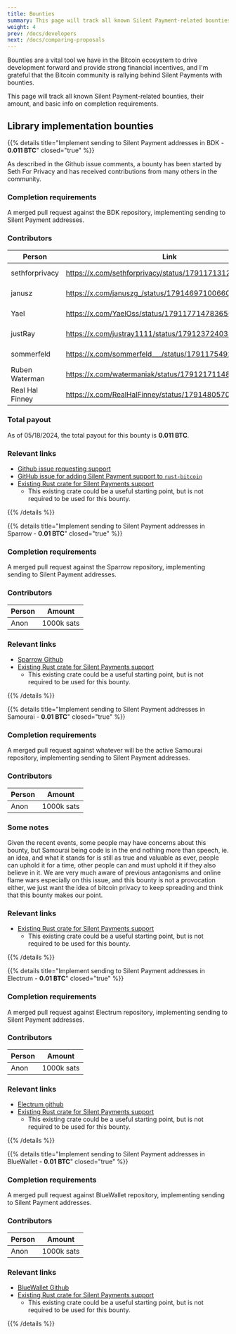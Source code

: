 ```yaml
---
title: Bounties
summary: This page will track all known Silent Payment-related bounties, their amount, and basic info on completion requirements.
weight: 4
prev: /docs/developers
next: /docs/comparing-proposals
---
```


Bounties are a vital tool we have in the Bitcoin ecosystem to drive development forward and provide strong financial incentives, and I'm grateful that the Bitcoin community is rallying behind Silent Payments with bounties.

This page will track all known Silent Payment-related bounties, their amount, and basic info on completion requirements.

## Library implementation bounties

{{% details title="Implement sending to Silent Payment addresses in BDK - **0.011 BTC**" closed="true" %}}

As described in the Github issue comments, a bounty has been started by Seth For Privacy and has received contributions from many others in the community.

### Completion requirements

A merged pull request against the BDK repository, implementing sending to Silent Payment addresses.

### Contributors

| Person | Link | Amount |
| --- | --- | --- |
| sethforprivacy | https://x.com/sethforprivacy/status/1791171312733335902 | 100k sats |
| janusz | https://x.com/januszg_/status/1791469710066024470 | 130k sats |
| Yael | https://x.com/YaelOss/status/1791177147836502340 | 100k sats |
| justRay | https://x.com/justray1111/status/1791237240389030259 | 370k sats |
| sommerfeld | https://x.com/sommerfeld___/status/1791175492101411206 | 200k sats |
| Ruben Waterman | https://x.com/watermaniak/status/1791217114855993677 | 100k sats |
| Real Hal Finney | https://x.com/RealHalFinney/status/1791480570637119905 | 100k sats |

### Total payout

As of 05/18/2024, the total payout for this bounty is **0.011 BTC**.

### Relevant links

- [Github issue requesting support](https://github.com/bitcoindevkit/bdk/issues/1114)
- [GitHub issue for adding Silent Payment support to `rust-bitcoin`](https://github.com/rust-bitcoin/rust-bitcoin/issues/2778)
- [Existing Rust crate for Silent Payments support](https://github.com/cygnet3/rust-silentpayments)
  - This existing crate could be a useful starting point, but is not required to be used for this bounty.

{{% /details %}}

{{% details title="Implement sending to Silent Payment addresses in Sparrow - **0.01 BTC**" closed="true" %}}

### Completion requirements

A merged pull request against the Sparrow repository, implementing sending to Silent Payment addresses.

### Contributors

| Person | Amount |
| --- | --- |
| Anon | 1000k sats |

### Relevant links

- [Sparrow Github](https://github.com/sparrowwallet/sparrow)
- [Existing Rust crate for Silent Payments support](https://github.com/cygnet3/rust-silentpayments)
  - This existing crate could be a useful starting point, but is not required to be used for this bounty.

{{% /details %}}

{{% details title="Implement sending to Silent Payment addresses in Samourai - **0.01 BTC**" closed="true" %}}

### Completion requirements

A merged pull request against whatever will be the active Samourai repository, implementing sending to Silent Payment addresses.

### Contributors

| Person | Amount |
| --- | --- |
| Anon | 1000k sats |

### Some notes

Given the recent events, some people may have concerns about this bounty, but Samourai being code is in the end nothing more than speech, ie. an idea, and what it stands for is still as true and valuable as ever, people can uphold it for a time, other people can and must uphold it if they also believe in it. We are very much aware of previous antagonisms and online flame wars especially on this issue, and this bounty is not a provocation either, we just want the idea of bitcoin privacy to keep spreading and think that this bounty makes our point.

### Relevant links

- [Existing Rust crate for Silent Payments support](https://github.com/cygnet3/rust-silentpayments)
  - This existing crate could be a useful starting point, but is not required to be used for this bounty.

{{% /details %}}

{{% details title="Implement sending to Silent Payment addresses in Electrum - **0.01 BTC**" closed="true" %}}

### Completion requirements

A merged pull request against Electrum repository, implementing sending to Silent Payment addresses.

### Contributors

| Person | Amount |
| --- | --- |
| Anon | 1000k sats |

### Relevant links

- [Electrum github](https://github.com/spesmilo/electrum)
- [Existing Rust crate for Silent Payments support](https://github.com/cygnet3/rust-silentpayments)
  - This existing crate could be a useful starting point, but is not required to be used for this bounty.

{{% /details %}}

{{% details title="Implement sending to Silent Payment addresses in BlueWallet - **0.01 BTC**" closed="true" %}}

### Completion requirements

A merged pull request against BlueWallet repository, implementing sending to Silent Payment addresses.

### Contributors

| Person | Amount |
| --- | --- |
| Anon | 1000k sats |

### Relevant links

- [BlueWallet Github](https://github.com/BlueWallet/BlueWallet)
- [Existing Rust crate for Silent Payments support](https://github.com/cygnet3/rust-silentpayments)
  - This existing crate could be a useful starting point, but is not required to be used for this bounty.

{{% /details %}}
